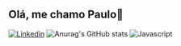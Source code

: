 ## Olá, me chamo Paulo👋
[![Linkedin](https://img.shields.io/badge/LinkedIn-0077B5?style=for-the-badge&logo=linkedin&logoColor=white)](https://www.linkedin.com/in/paulo-francisco-%C3%A1vila-neto-8b5b17304?utm_source=share&utm_campaign=share_via&utm_content=profile&utm_medium=android_app)
![Anurag's GitHub stats](https://github-readme-stats.vercel.app/api?username=paulinbrgamer&hide=contribs,prs)
![Javascript](https://img.shields.io/badge/JavaScript-F7DF1E?style=for-the-badge&logo=javascript&logoColor=black)
